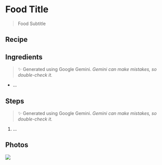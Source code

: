 # Food Title
> Food Subtitle

## Recipe

<lite-youtube videoid="youtube-id" />

## Ingredients

> ✨ Generated using Google Gemini. _Gemini can make mistakes, so double-check it._

- ...

## Steps

> ✨ Generated using Google Gemini. _Gemini can make mistakes, so double-check it._

1. ...


## Photos

![](../assets/chinese/food-image-here.jpeg)
